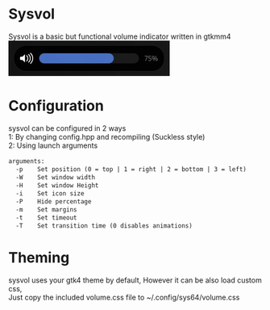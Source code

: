 # Sysvol
Sysvol is a basic but functional volume indicator written in gtkmm4<br>
![preview](https://github.com/AmirDahan/sysvol/blob/main/preview.jpg "preview")

# Configuration
sysvol can be configured in 2 ways<br>
1: By changing config.hpp and recompiling (Suckless style)<br>
2: Using launch arguments<br>
```
arguments:
  -p	Set position (0 = top | 1 = right | 2 = bottom | 3 = left)
  -W	Set window width
  -H	Set window Height
  -i	Set icon size
  -P	Hide percentage
  -m	Set margins
  -t	Set timeout
  -T	Set transition time (0 disables animations)
```

# Theming
sysvol uses your gtk4 theme by default, However it can be also load custom css,<br>
Just copy the included volume.css file to ~/.config/sys64/volume.css<br>